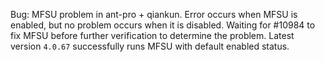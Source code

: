 Bug: MFSU problem in ant-pro + qiankun. Error occurs when MFSU is enabled, but no problem occurs when it is disabled. Waiting for #10984 to fix MFSU before further verification to determine the problem. Latest version `4.0.67` successfully runs MFSU with default enabled status.
